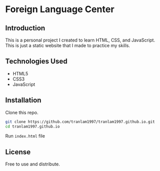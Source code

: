 # Foreign Language Center

## Introduction
This is a personal project I created to learn HTML, CSS, and JavaScript. This is just a static website that I made to practice my skills.

## Technologies Used
- HTML5
- CSS3
- JavaScript

## Installation
Clone this repo.
```sh
git clone https://github.com/tranlam1997/tranlam1997.github.io.git
cd tranlam1997.github.io
```
Run ``index.html`` file

## License
Free to use and distribute.
